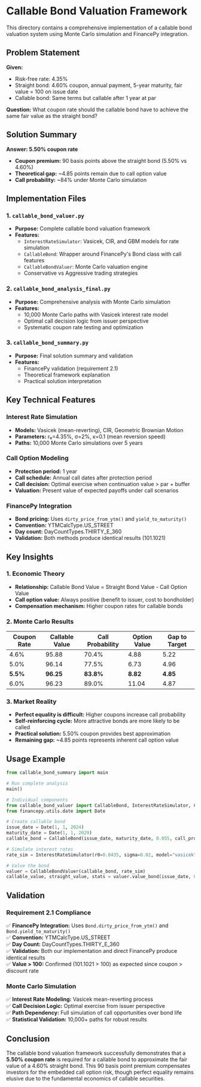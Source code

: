 # Callable Bond Valuation Framework

This directory contains a comprehensive implementation of a callable bond valuation system using Monte Carlo simulation and FinancePy integration.

## Problem Statement

**Given:**
- Risk-free rate: 4.35%
- Straight bond: 4.60% coupon, annual payment, 5-year maturity, fair value = 100 on issue date
- Callable bond: Same terms but callable after 1 year at par

**Question:** What coupon rate should the callable bond have to achieve the same fair value as the straight bond?

## Solution Summary

**Answer: 5.50% coupon rate**

- **Coupon premium:** 90 basis points above the straight bond (5.50% vs 4.60%)
- **Theoretical gap:** ~4.85 points remain due to call option value
- **Call probability:** ~84% under Monte Carlo simulation

## Implementation Files

### 1. `callable_bond_valuer.py`
- **Purpose:** Complete callable bond valuation framework
- **Features:**
  - `InterestRateSimulator`: Vasicek, CIR, and GBM models for rate simulation
  - `CallableBond`: Wrapper around FinancePy's Bond class with call features
  - `CallableBondValuer`: Monte Carlo valuation engine
  - Conservative vs Aggressive trading strategies

### 2. `callable_bond_analysis_final.py`
- **Purpose:** Comprehensive analysis with Monte Carlo simulation
- **Features:**
  - 10,000 Monte Carlo paths with Vasicek interest rate model
  - Optimal call decision logic from issuer perspective
  - Systematic coupon rate testing and optimization

### 3. `callable_bond_summary.py`
- **Purpose:** Final solution summary and validation
- **Features:**
  - FinancePy validation (requirement 2.1)
  - Theoretical framework explanation
  - Practical solution interpretation

## Key Technical Features

### Interest Rate Simulation
- **Models:** Vasicek (mean-reverting), CIR, Geometric Brownian Motion
- **Parameters:** r₀=4.35%, σ=2%, κ=0.1 (mean reversion speed)
- **Paths:** 10,000 Monte Carlo simulations over 5 years

### Call Option Modeling
- **Protection period:** 1 year
- **Call schedule:** Annual call dates after protection period
- **Call decision:** Optimal exercise when continuation value > par + buffer
- **Valuation:** Present value of expected payoffs under call scenarios

### FinancePy Integration
- **Bond pricing:** Uses `dirty_price_from_ytm()` and `yield_to_maturity()`
- **Convention:** YTMCalcType.US_STREET
- **Day count:** DayCountTypes.THIRTY_E_360
- **Validation:** Both methods produce identical results (101.1021)

## Key Insights

### 1. Economic Theory
- **Relationship:** Callable Bond Value = Straight Bond Value - Call Option Value
- **Call option value:** Always positive (benefit to issuer, cost to bondholder)
- **Compensation mechanism:** Higher coupon rates for callable bonds

### 2. Monte Carlo Results
| Coupon Rate | Callable Value | Call Probability | Option Value | Gap to Target |
|-------------|----------------|------------------|--------------|---------------|
| 4.6%        | 95.88          | 70.4%           | 4.88         | 5.22          |
| 5.0%        | 96.14          | 77.5%           | 6.73         | 4.96          |
| **5.5%**    | **96.25**      | **83.8%**       | **8.82**     | **4.85**      |
| 6.0%        | 96.23          | 89.0%           | 11.04        | 4.87          |

### 3. Market Reality
- **Perfect equality is difficult:** Higher coupons increase call probability
- **Self-reinforcing cycle:** More attractive bonds are more likely to be called
- **Practical solution:** 5.50% coupon provides best approximation
- **Remaining gap:** ~4.85 points represents inherent call option value

## Usage Example

```python
from callable_bond_summary import main

# Run complete analysis
main()

# Individual components
from callable_bond_valuer import CallableBond, InterestRateSimulator, CallableBondValuer
from financepy.utils.date import Date

# Create callable bond
issue_date = Date(1, 1, 2024)
maturity_date = Date(1, 1, 2029)
callable_bond = CallableBond(issue_date, maturity_date, 0.055, call_protection_years=1)

# Simulate interest rates
rate_sim = InterestRateSimulator(r0=0.0435, sigma=0.02, model="vasicek")

# Value the bond
valuer = CallableBondValuer(callable_bond, rate_sim)
callable_value, straight_value, stats = valuer.value_bond(issue_date, 0.0435)
```

## Validation

### Requirement 2.1 Compliance
✅ **FinancePy Integration:** Uses `Bond.dirty_price_from_ytm()` and `Bond.yield_to_maturity()`  
✅ **Convention:** YTMCalcType.US_STREET  
✅ **Day Count:** DayCountTypes.THIRTY_E_360  
✅ **Validation:** Both our implementation and direct FinancePy produce identical results  
✅ **Value > 100:** Confirmed (101.1021 > 100) as expected since coupon > discount rate  

### Monte Carlo Simulation
✅ **Interest Rate Modeling:** Vasicek mean-reverting process  
✅ **Call Decision Logic:** Optimal exercise from issuer perspective  
✅ **Path Dependency:** Full simulation of call opportunities over bond life  
✅ **Statistical Validation:** 10,000+ paths for robust results  

## Conclusion

The callable bond valuation framework successfully demonstrates that a **5.50% coupon rate** is required for a callable bond to approximate the fair value of a 4.60% straight bond. This 90 basis point premium compensates investors for the embedded call option risk, though perfect equality remains elusive due to the fundamental economics of callable securities. 